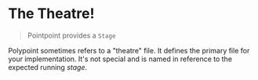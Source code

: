 # The Theatre!

> Pointpoint provides a `Stage`

Polypoint sometimes refers to a "theatre" file. It defines the primary file for your implementation. It's not special and is named in reference to the expected running _stage_.

